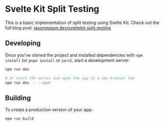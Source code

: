 # Svelte Kit Split Testing
This is a basic implementation of split testing using Svelte Kit. Check out the full blog post: [jasonmason.dev/sveltekit-split-testing](https://jasonmason.dev/sveltekit-split-testing)

## Developing

Once you've cloned the project and installed dependencies with `npm install` (or `pnpm install` or `yarn`), start a development server:

```bash
npm run dev

# or start the server and open the app in a new browser tab
npm run dev -- --open
```

## Building

To create a production version of your app:

```bash
npm run build
```
